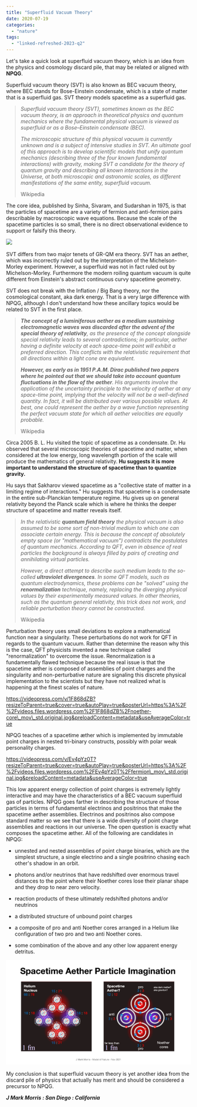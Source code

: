 ```yaml
---
title: "Superfluid Vacuum Theory"
date: 2020-07-19
categories: 
  - "nature"
tags: 
  - "linked-refreshed-2023-q2"
---
```


Let's take a quick look at superfluid vacuum theory, which is an idea from the physics and cosmology discard pile, that may be related or aligned with **NPQG**.

Superfluid vacuum theory (SVT) is also known as BEC vacuum theory, where BEC stands for Bose-Einstein condensate, which is a state of matter that is a superfluid gas. SVT theory models spacetime as a superfluid gas.

> _Superfluid vacuum theory (SVT), sometimes known as the BEC vacuum theory, is an approach in theoretical physics and quantum mechanics where the fundamental physical vacuum is viewed as superfluid or as a Bose–Einstein condensate (BEC)._
> 
> _The microscopic structure of this physical vacuum is currently unknown and is a subject of intensive studies in SVT. An ultimate goal of this approach is to develop scientific models that unify quantum mechanics (describing three of the four known fundamental interactions) with gravity, making SVT a candidate for the theory of quantum gravity and describing all known interactions in the Universe, at both microscopic and astronomic scales, as different manifestations of the same entity, superfluid vacuum._
> 
> Wikipedia

The core idea, published by Sinha, Sivaram, and Sudarshan in 1975, is that the particles of spacetime are a variety of fermion and anti-fermion pairs describable by macroscopic wave equations. Because the scale of the spacetime particles is so small, there is no direct observational evidence to support or falsify this theory.

![](images/quantum_fluctuations.gif?w=1024)

SVT differs from two major tenets of GR-QM era theory. SVT has an aether, which was incorrectly ruled out by the interpretation of the Michelson-Morley experiment. However, a superfluid was not in fact ruled out by Michelson-Morley. Furthermore the modern roiling quantum vacuum is quite different from Einstein's abstract continuous curvy spacetime geometry.

SVT does not break with the Inflation / Big Bang theory, nor the cosmological constant, aka dark energy. That is a very large difference with NPQG, although I don't understand how these ancillary topics would be related to SVT in the first place.

> _**The concept of a luminiferous aether as a medium sustaining electromagnetic waves was discarded after the advent of the special theory of relativity**, as the presence of the concept alongside special relativity leads to several contradictions; in particular, aether having a definite velocity at each space-time point will exhibit a preferred direction. This conflicts with the relativistic requirement that all directions within a light cone are equivalent._
> 
> _**However, as early as in 1951 P.A.M. Dirac published two papers where he pointed out that we should take into account quantum fluctuations in the flow of the aether**. His arguments involve the application of the uncertainty principle to the velocity of aether at any space-time point, implying that the velocity will not be a well-defined quantity. In fact, it will be distributed over various possible values. At best, one could represent the aether by a wave function representing the perfect vacuum state for which all aether velocities are equally probable._
> 
> Wikipedia

Circa 2005 B. L. Hu visited the topic of spacetime as a condensate. Dr. Hu observed that several microscopic theories of spacetime and matter, when considered at the low energy, long wavelength portion of the scale will produce the mathematics of general relativity. **Hu suggests it is more important to understand the structure of spacetime than to quantize gravity.**

Hu says that Sakharov viewed spacetime as a "collective state of matter in a limiting regime of interactions." Hu suggests that spacetime is a condensate in the entire sub-Planckian temperature regime. Hu gives up on general relativity beyond the Planck scale which is where he thinks the deeper structure of spacetime and matter reveals itself.

> _In the relativistic **quantum field theory** the physical vacuum is also assumed to be some sort of non-trivial medium to which one can associate certain energy. This is because the concept of absolutely empty space (or "mathematical vacuum") contradicts the postulates of quantum mechanics. According to QFT, even in absence of real particles the background is always filled by pairs of creating and annihilating virtual particles._
> 
> _However, a direct attempt to describe such medium leads to the so-called **ultraviolet divergences**. In some QFT models, such as quantum electrodynamics, these problems can be "solved" using the **renormalization** technique, namely, replacing the diverging physical values by their experimentally measured values. In other theories, such as the quantum general relativity, this trick does not work, and reliable perturbation theory cannot be constructed._
> 
> Wikipedia

Perturbation theory uses small deviations to explore a mathematical function near a singularity. These perturbations do not work for QFT in regards to the quantum vacuum. Rather than determine the reason why this is the case, QFT physicists invented a new technique called "renormalization" to overcome the issue. Renormalization is a fundamentally flawed technique because the real issue is that the spacetime æther is composed of assemblies of point charges and the singularity and non-perturbative nature are signaling this discrete physical implementation to the scientists but they have not realized what is happening at the finest scales of nature.

https://videopress.com/v/1F868dZB?resizeToParent=true&cover=true&autoPlay=true&posterUrl=https%3A%2F%2Fvideos.files.wordpress.com%2F1F868dZB%2Fnoether-core\_mov\_std.original.jpg&preloadContent=metadata&useAverageColor=true

NPQG teaches of a spacetime æther which is implemented by immutable point charges in nested tri-binary constructs, possibly with polar weak personality charges.

https://videopress.com/v/Ev4pYz0T?resizeToParent=true&cover=true&autoPlay=true&posterUrl=https%3A%2F%2Fvideos.files.wordpress.com%2FEv4pYz0T%2Ffermion\_mov\_std.original.jpg&preloadContent=metadata&useAverageColor=true

This low apparent energy collection of point charges is extremely lightly interactive and may have the characteristics of a BEC vacuum superfluid gas of particles. NPQG goes farther in describing the structure of those particles in terms of fundamental electrinos and positrinos that make the spacetime aether assemblies. Electrinos and positrinos also compose standard matter so we see that there is a wide diversity of point charge assemblies and reactions in our universe. The open question is exactly what composes the spacetime æther. All of the following are candidates in NPQG:

- unnested and nested assemblies of point charge binaries, which are the simplest structure, a single electrino and a single positrino chasing each other's shadow in an orbit.

- photons and/or neutrinos that have redshifted over enormous travel distances to the point where their Noether cores lose their planar shape and they drop to near zero velocity.

- reaction products of these ultimately redshifted photons and/or neutrinos

- a distributed structure of unbound point charges

- a composite of pro and anti Noether cores arranged in a Helium like configuration of two pro and two anti Noether cores.

- some combination of the above and any other low apparent energy detritus.

![](images/aether.png)

My conclusion is that superfluid vacuum theory is yet another idea from the discard pile of physics that actually has merit and should be considered a precursor to NPQG.

**_J Mark Morris : San Diego : California_**
